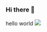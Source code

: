 ### Hi there 👋
hello world
<img src="https://www.google.com/url?sa=i&url=https%3A%2F%2Fwww.pinterest.com%2Fpin%2F490329478160485235%2F&psig=AOvVaw2tU5hdnoZfcFtkUmf76zfT&ust=1642607929037000&source=images&cd=vfe&ved=0CAsQjRxqFwoTCIi3r8bVu_UCFQAAAAAdAAAAABAc">

<!--
**MoisesMonter/MoisesMonter** is a ✨ _special_ ✨ repository because its `README.md` (this file) appears on your GitHub profile.

Here are some ideas to get you started:

- 🔭 I’m currently working on ...
- 🌱 I’m currently learning ...
- 👯 I’m looking to collaborate on ...
- 🤔 I’m looking for help with ...
- 💬 Ask me about ...
- 📫 How to reach me: ...
- 😄 Pronouns: ...
- ⚡ Fun fact: ...
-->
